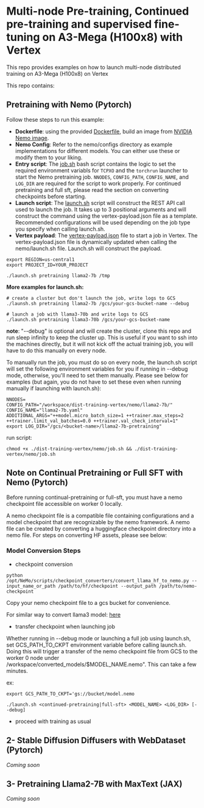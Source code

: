 # Multi-node Pre-training, Continued pre-training and supervised fine-tuning on A3-Mega (H100x8) with Vertex
This repo provides examples on how to launch multi-node distributed training on A3-Mega (H100x8) on Vertex

This repo contains:

## Pretraining with Nemo (Pytorch)
Follow these steps to run this example:

- **Dockerfile**: using the provided [Dockerfile](nemo/Dockerfile), build an image from [NVIDIA Nemo image](https://catalog.ngc.nvidia.com/orgs/nvidia/containers/nemo/tags).
- **Nemo Config**: Refer to the nemo/configs directory as example implementations for different models. You can either use these or modify them to your liking.
- **Entry script**: The [job.sh](nemo/job.sh) bash script contains the logic to set the required environment variabls for `TCPXO` and the `torchrun` launcher to start the Nemo pretraining job. `NNODES`, `CONFIG_PATH`, `CONFIG_NAME`, and `LOG_DIR` are required for the script to work properly. For continued pretraining and full sft, please read the section on converting checkpoints before starting.
- **Launch script**: The [launch.sh](nemo/launch.sh) script will construct the REST API call used to launch the job. It takes up to 3 positional arguments and will construct the command using the vertex-payload.json file as a template. Recommended configurations will be used depending on the job type you specify when calling launch.sh.
- **Vertex payload**: The [vertex-payload.json](nemo/vertex-payload.json) file to start a job in Vertex. The vertex-payload.json file is dynamically updated when calling the nemo/launch.sh file. Launch.sh will construct the payload.  
```
export REGION=us-central1
export PROJECT_ID=YOUR_PROJECT

./launch.sh pretraining llama2-7b /tmp
```

**More examples for launch.sh:**

```
# create a cluster but don't launch the job, write logs to GCS
./launsh.sh pretraining llama2-7b /gcs/your-gcs-bucket-name --debug

# launch a job with llama3-70b and write logs to GCS
./launch.sh pretraining llama3-70b /gcs/your-gcs-bucket-name 
```
**note**: "--debug" is optional and will create the cluster, clone this repo and run sleep infinity to keep the cluster up. This is useful if you want to ssh into the machines directly, but it will not kick off the actual training job, you will have to do this manually on every node.

To manually run the job, you must do so on every node, the launch.sh script will set the following environment variables for you if running in --debug mode, otherwise, you'll need to set them manually. Please see below for examples (but again, you do not have to set these even when running manually if launching with launch.sh):

```
NNODES=
CONFIG_PATH="/workspace/dist-training-vertex/nemo/llama2-7b/"
CONFIG_NAME="llama2-7b.yaml"
ADDITIONAL_ARGS="++model.micro_batch_size=1 ++trainer.max_steps=2 ++trainer.limit_val_batches=0.0 ++trainer.val_check_interval=1"
export LOG_DIR="/gcs/<bucket-name>/llama2-7b-pretraining"
```
run script:
```
chmod +x ./dist-training-vertex/nemo/job.sh && ./dist-training-vertex/nemo/job.sh
```

## Note on Continual Pretraining or Full SFT with Nemo (Pytorch)

Before running continual-pretraining or full-sft, you must have a nemo checkpoint file accessible on worker 0 locally.

A nemo checkpoint file is a compatible file containing configurations and a model checkpoint that are recognizable by the nemo framework. A nemo file can be created by converting a huggingface checkpoint directory into a nemo file. For steps on converting HF assets, please see below:

### Model Conversion Steps 
- checkpoint conversion
```
python /opt/NeMo/scripts/checkpoint_converters/convert_llama_hf_to_nemo.py --input_name_or_path /path/to/hf/checkpoint --output_path /path/to/nemo-checkpoint   
```

Copy your nemo checkpoint file to a gcs bucket for convenience.

For similar way to convert llama3 model: [here](https://docs.nvidia.com/nemo-framework/user-guide/latest/llms/starcoder2/checkpointconversion.html)

- transfer checkpoint when launching job

Whether running in --debug mode or launching a full job using launch.sh, set GCS_PATH_TO_CKPT environment variable before calling launch.sh. Doing this will trigger a transfer of the nemo checkpoint file from GCS to the worker 0 node under /workspace/converted_models/$MODEL_NAME.nemo". This can take a few minutes.

ex:
```
export GCS_PATH_TO_CKPT='gs://bucket/model.nemo

./launch.sh <continued-pretraining|full-sft> <MODEL_NAME> <LOG_DIR> [--debug]
```

- proceed with training as usual

## 2- Stable Diffusion Diffusers with WebDataset (Pytorch)
*Coming soon*

## 3- Pretraining Llama2-7B with MaxText (JAX)
*Coming soon*

